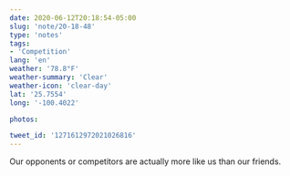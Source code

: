 ```yaml
---
date: 2020-06-12T20:18:54-05:00
slug: 'note/20-18-48'
type: 'notes'
tags:
- 'Competition'
lang: 'en'
weather: '78.8°F'
weather-summary: 'Clear'
weather-icon: 'clear-day'
lat: '25.7554'
long: '-100.4022'

photos:

tweet_id: '1271612972021026816'
---
```

Our opponents or competitors are actually more like us than our friends. 